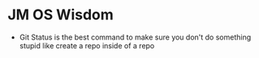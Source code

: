 # JM OS Wisdom

- Git Status is the best command to make sure you don't do something stupid like create a repo inside of a repo


